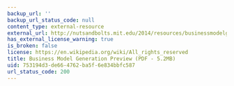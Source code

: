 ```yaml
---
backup_url: ''
backup_url_status_code: null
content_type: external-resource
external_url: http://nutsandbolts.mit.edu/2014/resources/businessmodelgeneration_preview.pdf
has_external_license_warning: true
is_broken: false
license: https://en.wikipedia.org/wiki/All_rights_reserved
title: Business Model Generation Preview (PDF - 5.2MB)
uid: 753194d3-de66-4762-ba5f-6e834bbfc587
url_status_code: 200
---
```

